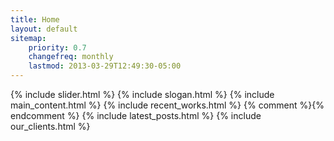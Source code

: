 ```yaml
---
title: Home
layout: default
sitemap:
    priority: 0.7
    changefreq: monthly
    lastmod: 2013-03-29T12:49:30-05:00
---
```


{% include slider.html %}
{% include slogan.html %}
{% include main_content.html %}
{% include recent_works.html %}
{% comment %}{% endcomment %}
{% include latest_posts.html %}
{% include our_clients.html %}
